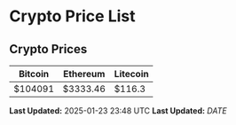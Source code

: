 # Crypto Price List

## Crypto Prices
| Bitcoin | Ethereum | Litecoin |
| ------- | -------- | -------- |
| $104091 | $3333.46 | $116.3 |
**Last Updated:** 2025-01-23 23:48 UTC
**Last Updated:** $DATE$
